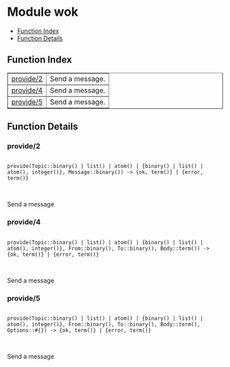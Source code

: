 

# Module wok #
* [Function Index](#index)
* [Function Details](#functions)

<a name="index"></a>

## Function Index ##


<table width="100%" border="1" cellspacing="0" cellpadding="2" summary="function index"><tr><td valign="top"><a href="#provide-2">provide/2</a></td><td>
Send a message.</td></tr><tr><td valign="top"><a href="#provide-4">provide/4</a></td><td>
Send a message.</td></tr><tr><td valign="top"><a href="#provide-5">provide/5</a></td><td>
Send a message.</td></tr></table>


<a name="functions"></a>

## Function Details ##

<a name="provide-2"></a>

### provide/2 ###

<pre><code>
provide(Topic::binary() | list() | atom() | {binary() | list() | atom(), integer()}, Message::binary()) -&gt; {ok, term()} | {error, term()}
</code></pre>
<br />

Send a message

<a name="provide-4"></a>

### provide/4 ###

<pre><code>
provide(Topic::binary() | list() | atom() | {binary() | list() | atom(), integer()}, From::binary(), To::binary(), Body::term()) -&gt; {ok, term()} | {error, term()}
</code></pre>
<br />

Send a message

<a name="provide-5"></a>

### provide/5 ###

<pre><code>
provide(Topic::binary() | list() | atom() | {binary() | list() | atom(), integer()}, From::binary(), To::binary(), Body::term(), Options::#{}) -&gt; {ok, term()} | {error, term()}
</code></pre>
<br />

Send a message


